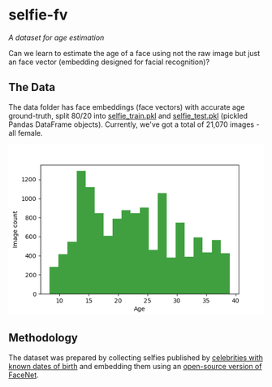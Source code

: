 # selfie-fv
*A dataset for age estimation*

Can we learn to estimate the age of a face using not the raw image but just an face vector (embedding designed for facial recognition)?

## The Data
The data folder has face embeddings (face vectors) with accurate age ground-truth, split 80/20 into [selfie_train.pkl](data/selfie_train.pkl) and [selfie_test.pkl](data/selfie_test.pkl) (pickled Pandas DataFrame objects).  Currently, we've got a total of 21,070 images - all female.

![Histogram of the data](selfies_by_age.png)


## Methodology
The dataset was prepared by collecting selfies published by [celebrities with known dates of birth](https://www.famousbirthdays.com/) and embedding them using an [open-source version of FaceNet](https://github.com/davidsandberg/facenet).